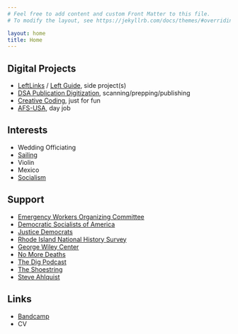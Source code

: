```yaml
---
# Feel free to add content and custom Front Matter to this file.
# To modify the layout, see https://jekyllrb.com/docs/themes/#overriding-theme-defaults

layout: home
title: Home
---
```

## Digital Projects

* [LeftLinks](/left-links) / [Left Guide](left-guide), side project(s)
* [DSA Publication Digitization](dsa-archive), scanning/prepping/publishing
* [Creative Coding](/creative-coding), just for fun
* [AFS-USA](https://www.afsusa.org), day job

## Interests

* Wedding Officiating
* [Sailing](/sailing)
* Violin
* Mexico
* [Socialism](/socialism-notes)

## Support

* [Emergency Workers Organizing Committee](https://workerorganizing.org/)
* [Democratic Socialists of America](https://dsausa.org)
* [Justice Democrats](https://justicedemocrats.com/)
* [Rhode Island National History Survey](https://rinhs.org/)
* [George Wiley Center](https://www.georgewileycenter.org)
* [No More Deaths](https://nomoredeaths.org/en/)
* [The Dig Podcast](https://thedigradio.com/)
* [The Shoestring](https://theshoestring.org/)
* [Steve Ahlquist](https://substack.com/@steveahlquist)

## Links

* [Bandcamp](https://chileallam.bandcamp.com/)
* CV
